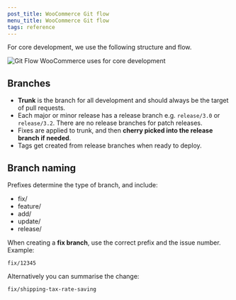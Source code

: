 ```yaml
---
post_title: WooCommerce Git flow
menu_title: WooCommerce Git flow
tags: reference
---
```


For core development, we use the following structure and flow.

![Git Flow WooCommerce uses for core development](https://developer.woo.com/wp-content/uploads/2023/12/flow-1.png)

## Branches

* **Trunk** is the branch for all development and should always be the target of pull requests.
* Each major or minor release has a release branch e.g. `release/3.0` or `release/3.2`. There are no release branches for patch releases.
* Fixes are applied to trunk, and then **cherry picked into the release branch if needed**.
* Tags get created from release branches when ready to deploy.

## Branch naming

Prefixes determine the type of branch, and include:

* fix/
* feature/
* add/
* update/
* release/

When creating a **fix branch**, use the correct prefix and the issue number. Example:

```text
fix/12345
```

Alternatively you can summarise the change:

```text
fix/shipping-tax-rate-saving
```
